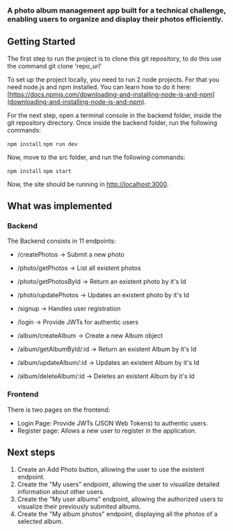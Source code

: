 ### A photo album management app built for a technical challenge, enabling users to organize and display their photos efficiently.

## Getting Started
 The first step to run the project is to clone this git repository, to do this use the command git clone 'repo_url'

 To set up the project locally, you need to run 2 node projects. For that you need node.js and npm installed. You can learn how to do it here: [https://docs.npmjs.com/downloading-and-installing-node-js-and-npm](downloading-and-installing-node-js-and-npm).

 For the next step, open a terminal console in the backend folder, inside the git repository directory. Once inside the backend folder, run the following commands:

```npm install```
```npm run dev```

Now, move to the src folder, and run the following commands:

```npm install```
```npm start```

Now, the site should be running in [http://localhost:3000](http://localhost:3000).

## What was implemented
### Backend
The Backend consists in 11 endpoints:

* /createPhotos -> Submit a new photo 

* /photo/getPhotos -> List all existent photos

* /photo/getPhotosById -> Return an existent photo by it's Id
* /photo/updatePhotos -> Updates an existent photo by it's Id
* /signup -> Handles user registration
* /login ->  Provide JWTs for authentic users
* /album/createAlbum ->  Create a new Album object
* /album/getAlbumById/:id -> Return an existent Album by it's Id
* /album/updateAlbum/:id -> Updates an existent Album by it's Id
* /album/deleteAlbum/:id -> Deletes an existent Album by it's Id

### Frontend
There is two pages on the frontend:
* Login Page: Provide JWTs (JSON Web Tokens) to authentic users.
* Register page: Allows a new user to register in the application.

## Next steps
1. Create an Add Photo button, allowing the user to use the existent endpoint.
2. Create the "My users" endpoint, allowing the user to visualize detailed information about other users.
3. Create the "My user albums" endpoint, allowing the authorized users to visualize their previously submited albums.
4. Create the "My album photos" endpoint, displaying all the photos of a selected album.
